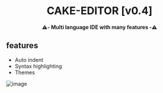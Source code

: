 <div align=center>

  # CAKE-EDITOR [v0.4]
  **⚠️- Multi language IDE with many features -⚠️** 
  
</div>

## features
- Auto indent
- Syntax highlighting
- Themes

![image](https://user-images.githubusercontent.com/81589649/200629893-982f3997-7a4a-4d15-9385-81022f1c5c34.png)

